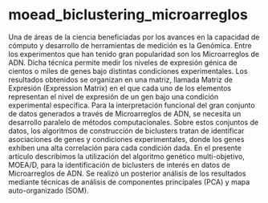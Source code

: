 # moead_biclustering_microarreglos
Una de áreas de la ciencia beneficiadas por los avances en la capacidad de cómputo y desarrollo de herramientas de medición es la Genómica. Entre los experimentos que han tenido gran popularidad son los Microarreglos de ADN. Dicha técnica permite medir los niveles de expresión génica de cientos o miles de genes bajo distintas condiciones experimentales. Los resultados obtenidos se organizan en una matriz, llamada Matriz de Expresión (Expression Matrix) en el que cada uno de los elementos representan el nivel de expresión de un gen bajo una condición experimental específica. Para la interpretación funcional del gran conjunto de datos generados a través de Microarreglos de ADN, se necesita un desarrollo paralelo de métodos computacionales. Sobre estos conjuntos de datos, los algoritmos de construcción de biclusters tratan de identificar asociaciones de genes y condiciones experimentales, donde los genes exhiben una alta correlación para cada condición dada. En el presente artículo describimos la utilización del algoritmo genético multi-objetivo, MOEA/D, para la identificación de biclusters de interés en datos de Microarreglos de ADN. Se realizó un posterior análisis de los resultados mediante técnicas de análisis de componentes principales (PCA) y mapa auto-organizado (SOM).

